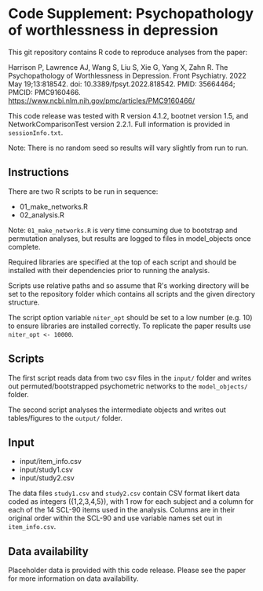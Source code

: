 
# Code Supplement: Psychopathology of worthlessness in depression

This git repository contains R code to reproduce analyses from the paper:

Harrison P, Lawrence AJ, Wang S, Liu S, Xie G, Yang X, Zahn R. The Psychopathology of Worthlessness in Depression. Front Psychiatry. 2022 May 19;13:818542. doi: 10.3389/fpsyt.2022.818542. PMID: 35664464; PMCID: PMC9160466.
https://www.ncbi.nlm.nih.gov/pmc/articles/PMC9160466/

This code release was tested with R version 4.1.2, bootnet version 1.5, and NetworkComparisonTest version 2.2.1. Full information is provided in `sessionInfo.txt`.

Note: There is no random seed so results will vary slightly from run to run.

## Instructions

There are two R scripts to be run in sequence:

* 01_make_networks.R
* 02_analysis.R

Note: `01_make_networks.R` is very time consuming due to bootstrap and permutation analyses, but results are logged to files in model_objects once complete.

Required libraries are specified at the top of each script and should be installed with their dependencies prior to running the analysis.

Scripts use relative paths and so assume that R's working directory will be set to the repository folder which contains all scripts and the given directory structure.

The script option variable `niter_opt` should be set to a low number (e.g. 10) to ensure libraries are installed correctly. To replicate the paper results use `niter_opt <- 10000`.

## Scripts
The first script reads data from two csv files in the `input/` folder and writes out 
permuted/bootstrapped psychometric networks to the `model_objects/` folder.

The second script analyses the intermediate objects and writes out tables/figures to the `output/` folder.

## Input

* input/item_info.csv
* input/study1.csv
* input/study2.csv

The data files `study1.csv` and `study2.csv` contain CSV format likert data coded as integers (\{1,2,3,4,5\}), with 1 row for each subject and a column for each of the 14 SCL-90 items used in the analysis. Columns are in their original order within the SCL-90 and use variable names set out in `item_info.csv`.

## Data availability
Placeholder data is provided with this code release. Please see the paper for more information on data availability.

